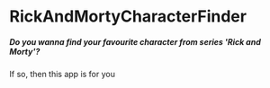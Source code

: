 # RickAndMortyCharacterFinder
##### Do you wanna find your favourite character from series 'Rick and Morty'?
If so, then this app is for you
